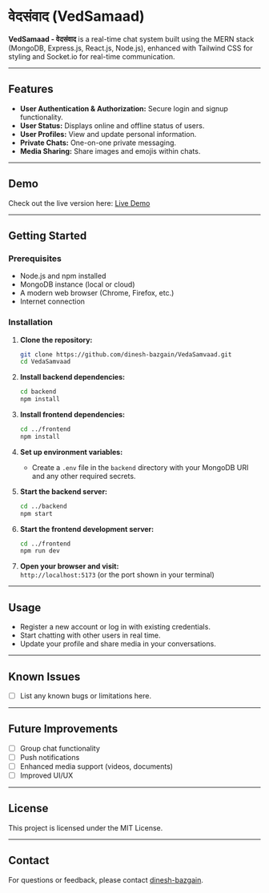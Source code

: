 # वेदसंवाद (VedSamaad)

**VedSamaad - वेदसंवाद** is a real-time chat system built using the MERN stack (MongoDB, Express.js, React.js, Node.js), enhanced with Tailwind CSS for styling and Socket.io for real-time communication.

---

## Features

- **User Authentication & Authorization:** Secure login and signup functionality.
- **User Status:** Displays online and offline status of users.
- **User Profiles:** View and update personal information.
- **Private Chats:** One-on-one private messaging.
- **Media Sharing:** Share images and emojis within chats.

---

## Demo

Check out the live version here: [Live Demo](https://vedasamvaad-frontend.onrender.com/)

---

## Getting Started

### Prerequisites

- Node.js and npm installed
- MongoDB instance (local or cloud)
- A modern web browser (Chrome, Firefox, etc.)
- Internet connection

### Installation

1. **Clone the repository:**
   ```sh
   git clone https://github.com/dinesh-bazgain/VedaSamvaad.git
   cd VedaSamvaad
   ```

2. **Install backend dependencies:**
   ```sh
   cd backend
   npm install
   ```

3. **Install frontend dependencies:**
   ```sh
   cd ../frontend
   npm install
   ```

4. **Set up environment variables:**
   - Create a `.env` file in the `backend` directory with your MongoDB URI and any other required secrets.

5. **Start the backend server:**
   ```sh
   cd ../backend
   npm start
   ```

6. **Start the frontend development server:**
   ```sh
   cd ../frontend
   npm run dev
   ```

7. **Open your browser and visit:**  
   `http://localhost:5173` (or the port shown in your terminal)

---

## Usage

- Register a new account or log in with existing credentials.
- Start chatting with other users in real time.
- Update your profile and share media in your conversations.

---

## Known Issues

- [ ] List any known bugs or limitations here.

---

## Future Improvements

- [ ] Group chat functionality
- [ ] Push notifications
- [ ] Enhanced media support (videos, documents)
- [ ] Improved UI/UX

---

## License

This project is licensed under the MIT License.

---

## Contact

For questions or feedback, please contact [dinesh-bazgain](https://github.com/dinesh-bazgain).
